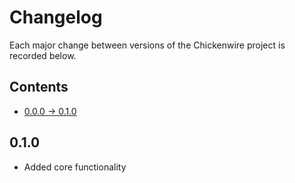 # Changelog
Each major change between versions of the Chickenwire project is recorded
below.

## Contents
* [0.0.0 -> 0.1.0](#0.1.0)

## 0.1.0
* Added core functionality

